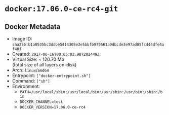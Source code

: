 # `docker:17.06.0-ce-rc4-git`

## Docker Metadata

- Image ID: `sha256:b1a0535bc3ddbe5414308e2e5bbfb979561a9dbcde3e97ad05fc444dfe4af403`
- Created: `2017-06-16T00:05:02.987202449Z`
- Virtual Size: ~ 120.70 Mb  
  (total size of all layers on-disk)
- Arch: `linux`/`amd64`
- Entrypoint: `["docker-entrypoint.sh"]`
- Command: `["sh"]`
- Environment:
  - `PATH=/usr/local/sbin:/usr/local/bin:/usr/sbin:/usr/bin:/sbin:/bin`
  - `DOCKER_CHANNEL=test`
  - `DOCKER_VERSION=17.06.0-ce-rc4`
